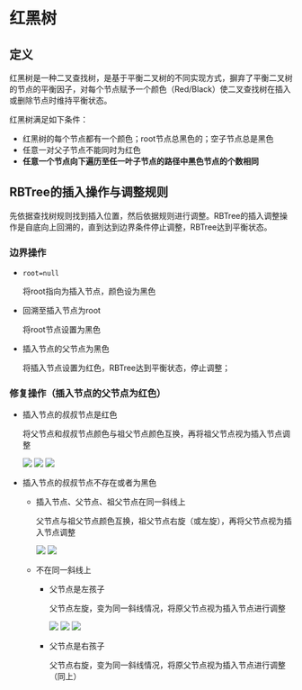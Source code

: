 # 红黑树

## 定义

红黑树是一种二叉查找树，是基于平衡二叉树的不同实现方式，摒弃了平衡二叉树的节点的平衡因子，对每个节点赋予一个颜色（Red/Black）使二叉查找树在插入或删除节点时维持平衡状态。

红黑树满足如下条件：

- 红黑树的每个节点都有一个颜色；root节点总黑色的；空子节点总是黑色
- 任意一对父子节点不能同时为红色
- **任意一个节点向下遍历至任一叶子节点的路径中黑色节点的个数相同**

## RBTree的插入操作与调整规则

先依据查找树规则找到插入位置，然后依据规则进行调整。RBTree的插入调整操作是自底向上回溯的，直到达到边界条件停止调整，RBTree达到平衡状态。

### 边界操作

- `root=null`

  将root指向为插入节点，颜色设为黑色

- 回溯至插入节点为root

  将root节点设置为黑色

- 插入节点的父节点为黑色

  将插入节点设置为红色，RBTree达到平衡状态，停止调整；

### 修复操作（插入节点的父节点为红色）

- 插入节点的叔叔节点是红色

  将父节点和叔叔节点颜色与祖父节点颜色互换，再将祖父节点视为插入节点调整

  ![](https://i.loli.net/2021/04/16/U63euJR8rivpoXF.png)	![](https://i.loli.net/2021/04/16/xRNTSWk723Cu6an.png)	![](https://i.loli.net/2021/04/16/HjwlnBoIXCGxKbQ.png)

- 插入节点的叔叔节点不存在或者为黑色

  - 插入节点、父节点、祖父节点在同一斜线上

    父节点与祖父节点颜色互换，祖父节点右旋（或左旋），再将父节点视为插入节点调整

    ![](https://i.loli.net/2021/04/16/zavAVgHinsSrwTy.png)	![](https://i.loli.net/2021/04/16/yPe8CfvkKTzEgrc.png)

  - 不在同一斜线上

    - 父节点是左孩子

      父节点左旋，变为同一斜线情况，将原父节点视为插入节点进行调整

      ![](https://i.loli.net/2021/04/16/7JiLbU4CXHAzeoq.png)
      ![](https://i.loli.net/2021/04/16/PzlCKo45v8pnEq2.png)
      ![](https://i.loli.net/2021/04/16/R453cAguFjpVanJ.png)

      
    
    - 父节点是右孩子
    
      父节点右旋，变为同一斜线情况，将原父节点视为插入节点进行调整（同上）